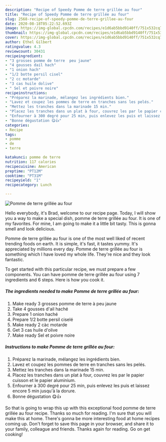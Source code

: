 ```yaml
---
description: "Recipe of Speedy Pomme de terre grillée au four"
title: "Recipe of Speedy Pomme de terre grillée au four"
slug: 2568-recipe-of-speedy-pomme-de-terre-grillee-au-four
date: 2020-08-18T05:22:52.693Z
image: https://img-global.cpcdn.com/recipes/e1d6ab5bbd9140ff/751x532cq70/pomme-de-terre-grillee-au-four-photo-principale-de-la-recette.jpg
thumbnail: https://img-global.cpcdn.com/recipes/e1d6ab5bbd9140ff/751x532cq70/pomme-de-terre-grillee-au-four-photo-principale-de-la-recette.jpg
cover: https://img-global.cpcdn.com/recipes/e1d6ab5bbd9140ff/751x532cq70/pomme-de-terre-grillee-au-four-photo-principale-de-la-recette.jpg
author: Ethel Gilbert
ratingvalue: 4.3
reviewcount: 30431
recipeingredient:
- "3 grosses pomme de terre  peu jaune"
- "4 gousses dail hach"
- "1 onion hach"
- "1/2 botte persil cisel"
- "2 cc motarde"
- "3 cas huile dolive"
- " Sel et poivre noire"
recipeinstructions:
- "Préparez la marinade, mélangez les ingrédients bien."
- "Lavez et coupez les pommes de terre en tranches sans les pelés."
- "Mettez les tranches dans la marinade 15 min."
- "Placez les tranches dans un plat à four, couvrez les par le papier cuisson et le papier aluminium."
- "Enfourner à 300 degré pour 25 min, puis enlevez les puis et laissez encore 5 min jusqu&#39;à la dorure."
- "Bonne dégustation 😋👍"
categories:
- Recipe
tags:
- pomme
- de
- terre

katakunci: pomme de terre 
nutrition: 117 calories
recipecuisine: American
preptime: "PT12M"
cooktime: "PT31M"
recipeyield: "1"
recipecategory: Lunch

---
```



![Pomme de terre grillée au four](https://img-global.cpcdn.com/recipes/e1d6ab5bbd9140ff/751x532cq70/pomme-de-terre-grillee-au-four-photo-principale-de-la-recette.jpg)

Hello everybody, it's Brad, welcome to our recipe page. Today, I will show you a way to make a special dish, pomme de terre grillée au four. It is one of my favorites. For mine, I am going to make it a little bit tasty. This is gonna smell and look delicious.

Pomme de terre grillée au four is one of the most well liked of recent trending foods on earth. It is simple, it's fast, it tastes yummy. It's appreciated by millions every day. Pomme de terre grillée au four is something which I have loved my whole life. They're nice and they look fantastic.




To get started with this particular recipe, we must prepare a few components. You can have pomme de terre grillée au four using 7 ingredients and 6 steps. Here is how you cook it.

<!--inarticleads1-->

##### The ingredients needed to make Pomme de terre grillée au four:

1. Make ready 3 grosses pomme de terre à peu jaune
1. Take 4 gousses d&#39;ail haché
1. Prepare 1 onion haché
1. Prepare 1/2 botte persil ciselé
1. Make ready 2 càc motarde
1. Get 3 cas huile d&#39;olive
1. Make ready  Sel et poivre noire




<!--inarticleads2-->

##### Instructions to make Pomme de terre grillée au four:

1. Préparez la marinade, mélangez les ingrédients bien.
1. Lavez et coupez les pommes de terre en tranches sans les pelés.
1. Mettez les tranches dans la marinade 15 min.
1. Placez les tranches dans un plat à four, couvrez les par le papier cuisson et le papier aluminium.
1. Enfourner à 300 degré pour 25 min, puis enlevez les puis et laissez encore 5 min jusqu&#39;à la dorure.
1. Bonne dégustation 😋👍




So that is going to wrap this up with this exceptional food pomme de terre grillée au four recipe. Thanks so much for reading. I'm sure that you will make this at home. There's gonna be more interesting food at home recipes coming up. Don't forget to save this page in your browser, and share it to your family, colleague and friends. Thanks again for reading. Go on get cooking!
